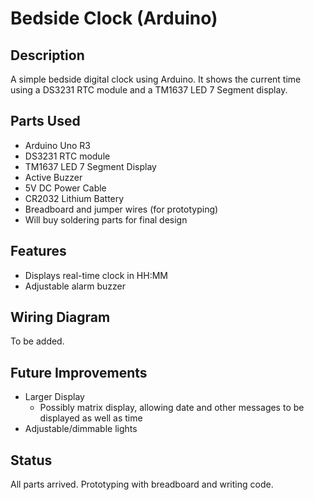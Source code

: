# Bedside Clock (Arduino)

## Description
A simple bedside digital clock using Arduino. It shows the current time using a DS3231 RTC module and a TM1637 LED 7 Segment display.

## Parts Used
- Arduino Uno R3
- DS3231 RTC module
- TM1637 LED 7 Segment Display 
- Active Buzzer
- 5V DC Power Cable
- CR2032 Lithium Battery 
- Breadboard and jumper wires (for prototyping)
- Will buy soldering parts for final design 

## Features
- Displays real-time clock in HH:MM
- Adjustable alarm buzzer 

## Wiring Diagram
To be added.

## Future Improvements
- Larger Display
    - Possibly matrix display, allowing date and
      other messages to be displayed as well as time
- Adjustable/dimmable lights

## Status
All parts arrived. Prototyping with breadboard and writing code.